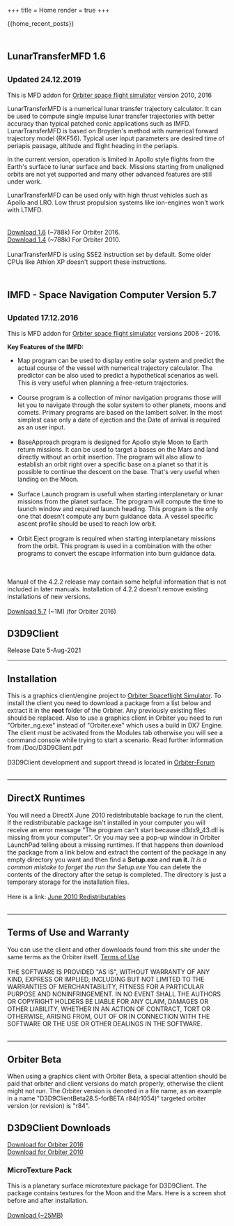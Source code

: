 +++
title = Home
render = true
+++

<div class='recent-posts'>
    {{home_recent_posts}}
</div>

<h2><br>LunarTransferMFD 1.6</h2>
<h2><small>Updated 24.12.2019</small> </h2>
This is MFD addon for <a href="https://web.archive.org/web/20220521025709/http://orbit.medphys.ucl.ac.uk/"> Orbiter space flight simulator</a> version 2010, 2016
<p>
LunarTransferMFD is a numerical lunar transfer trajectory calculator. It can be used
to compute single impulse lunar transfer trajectories with better accuracy than
typical patched conic applications such as IMFD. LunarTransferMFD is based on Broyden's
method with numerical forward trajectory model (RKF56). Typical user input parameters are
desired time of periapis passage, altitude and flight heading in the periapis.

</p><p>In the current version, operation is limited in Apollo style flights 
from the Earth's surface to lunar surface and back. Missions starting from unaligned orbits are not yet
supported and many other advanced features are still under work.

</p><p>LunarTransferMFD can be used only with high thrust vehicles such as Apollo and LRO. Low thrust
propulsion systems like ion-engines won't work with LTMFD. 
<br><br><br>
<a href="https://orbiter-mods.com/mod/47">Download 1.6</a> (~788k) For Orbiter 2016.<br>
<a href="https://orbiter-mods.com/mod/46">Download 1.4</a> (~788k) For Orbiter 2010.<br>
<br>
LunarTransferMFD is using SSE2 instruction set by default. Some older CPUs like Athlon XP doesn't support these instructions.

<h2><br>IMFD - Space Navigation Computer Version 5.7</h2>
<h2><small>Updated 17.12.2016</small></h2>

This is MFD addon for <a href="https://web.archive.org/web/20220521025709/http://orbit.medphys.ucl.ac.uk/"> Orbiter space flight simulator</a> versions 2006 - 2016.

<b>Key Features of the IMFD:</b><br>
<ul>
<li>Map program can be used to display entire solar system and predict the actual course of the vessel with numerical trajectory calculator. The predictor can be also used to predict a hypothetical scenarios as well. This is very useful when planning a free-return trajectories.<br><br>

</li><li>Course program is a collection of minor navigation programs those will let you to navigate through the solar system 
to other planets, moons and comets. Primary programs are based on the lambert solver. In the most simplest case only a date
of ejection and the Date of arrival is required as an user input.<br><br>


</li><li>BaseApproach program is designed for Apollo style Moon to Earth return missions. It can be used to target
a bases on the Mars and land directly without an orbit insertion. The program will also allow to establish an orbit right over a specific base on a planet so that it is possible to continue the descent on the base.
That's very useful when landing on the Moon.<br><br>

</li><li>Surface Launch program is usefull when starting interplanetary or lunar missions from the planet surface. The program will compute the time to launch window and required launch heading. This program is the only one that doesn't compute any burn guidance data. A vessel specific ascent profile should be used to reach low orbit.<br><br>

</li><li>Orbit Eject program is required when starting interplanetary missions from the orbit. This program is used in a combination with the other programs to convert the escape information into burn guidance data. 
</li></ul>
<br>

<br>
Manual of the 4.2.2 release may contain some helpful information that is not included in later manuals. Installation of 4.2.2 doesn't remove existing installations of new versions.<br> 
<br> 
<a href="https://orbiter-mods.com/mod/48">Download 5.7</a> (~1M) (for Orbiter 2016)<br>

<h2>D3D9Client</h2>
Release Date 5-Aug-2021
<hr>
<h2>Installation</h2>
This is a graphics client/engine project to <a href="http://orbit.medphys.ucl.ac.uk/">Orbiter Spaceflight Simulator</a>. To install the client you need to download a package from a list below and extract it in the <b>root</b> folder of the Orbiter.
Any previously existing files should be replaced. Also to use a graphics client in Orbiter you need to run "Orbiter_ng.exe" instead 
of "Orbiter.exe" which uses a build in DX7 Engine. The client must be activated from the Modules tab otherwise you will see
a command console while trying to start a scenario. Read further information from /Doc/D3D9Client.pdf
<br><br>D3D9Client development and support thread is located in <a href="https://www.orbiter-forum.com/index.php">Orbiter-Forum</a>
<br><br><hr>
<h2>DirectX Runtimes</h2>
You will need a DirectX June 2010 redistributable backage to run the client. If the redistributable package 
isn't installed in your computer you will receive an error message "The program can't start because d3dx9_43.dll is
missing from your computer". Or you may see a pop-up window in Orbiter LaunchPad telling about a missing runtimes. 
If that happens then download the package from a link below and extract the content of the package in any empty directory 
you want and then find a <b>Setup.exe</b> and <b>run it.</b><i> It is a common mistake to forget the run the Setup.exe</i>
You can delete the contents of the directory after the setup is completed. The directory is just a
temporary storage for the installation files.<br><br>
Here is a link: <a href="https://www.microsoft.com/en-us/download/details.aspx?id=8109">June 2010 Redistributables</a>  
<br><br><hr>
<h2>Terms of Use and Warranty</h2>
You can use the client and other downloads found from this site under the same terms as the Orbiter itself. <a href="http://orbit.medphys.ucl.ac.uk/terms.html">Terms of Use</a><br><br>
THE SOFTWARE IS PROVIDED "AS IS", WITHOUT WARRANTY OF ANY KIND, EXPRESS OR IMPLIED, INCLUDING BUT NOT LIMITED TO THE WARRANTIES
OF MERCHANTABILITY, FITNESS FOR A PARTICULAR PURPOSE AND NONINFRINGEMENT. IN NO EVENT SHALL THE AUTHORS OR COPYRIGHT HOLDERS BE
LIABLE FOR ANY CLAIM, DAMAGES OR OTHER LIABILITY, WHETHER IN AN ACTION OF CONTRACT, TORT OR OTHERWISE, ARISING FROM, OUT OF OR
IN CONNECTION WITH THE SOFTWARE OR THE USE OR OTHER DEALINGS IN THE SOFTWARE.
<br><br><hr>
<h2>Orbiter Beta</h2>
When using a graphics client with Orbiter Beta, a special attention should be paid that orbiter and client versions do match properly,
otherwise the client might not run. The Orbiter version is denoted in a file name, as an example in a name "D3D9ClientBeta28.5-forBETA r84(r1054)"
targeted orbiter version (or revision) is "r84".

<h2>D3D9Client Downloads</h2>
<a href="https://orbiter-mods.com/mod/12">Download for Orbiter 2016</a><br>
<a href="https://orbiter-mods.com/mod/45">Download for Orbiter 2010</a><br>

<h3>MicroTexture Pack</h3>
This is a planetary surface microtexture package for D3D9Client.
The package contains textures for the Moon and the Mars. 
Here is a screen shot before and after installation.
<br><br>
<a href="https://orbiter-mods.com/mod/44">Download (~25MB)</a><br><br>   
